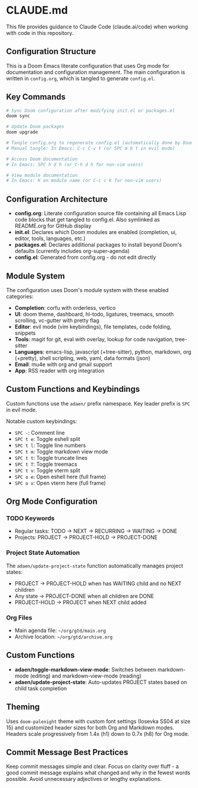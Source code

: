 # CLAUDE.md

This file provides guidance to Claude Code (claude.ai/code) when working with code in this repository.

## Configuration Structure

This is a Doom Emacs literate configuration that uses Org mode for documentation and configuration management. The main configuration is written in `config.org`, which is tangled to generate `config.el`.

## Key Commands

```bash
# Sync Doom configuration after modifying init.el or packages.el
doom sync

# Update Doom packages
doom upgrade

# Tangle config.org to regenerate config.el (automatically done by Doom)
# Manual tangle: In Emacs: C-c C-v t (or SPC m b t in evil mode)

# Access Doom documentation
# In Emacs: SPC h d h (or C-h d h for non-vim users)

# View module documentation
# In Emacs: K on module name (or C-c c k for non-vim users)
```

## Configuration Architecture

- **config.org**: Literate configuration source file containing all Emacs Lisp code blocks that get tangled to config.el. Also symlinked as README.org for GitHub display
- **init.el**: Declares which Doom modules are enabled (completion, ui, editor, tools, languages, etc.)
- **packages.el**: Declares additional packages to install beyond Doom's defaults (currently includes org-super-agenda)
- **config.el**: Generated from config.org - do not edit directly

## Module System

The configuration uses Doom's module system with these enabled categories:
- **Completion**: corfu with orderless, vertico
- **UI**: doom theme, dashboard, hl-todo, ligatures, treemacs, smooth scrolling, vc-gutter with pretty flag
- **Editor**: evil mode (vim keybindings), file templates, code folding, snippets
- **Tools**: magit for git, eval with overlay, lookup for code navigation, tree-sitter
- **Languages**: emacs-lisp, javascript (+tree-sitter), python, markdown, org (+pretty), shell scripting, web, yaml, data formats (json)
- **Email**: mu4e with org and gmail support
- **App**: RSS reader with org integration

## Custom Functions and Keybindings

Custom functions use the `adaen/` prefix namespace. Key leader prefix is `SPC` in evil mode.

Notable custom keybindings:
- `SPC -`: Comment line
- `SPC t e`: Toggle eshell split
- `SPC t l`: Toggle line numbers
- `SPC t m`: Toggle markdown view mode
- `SPC t t`: Toggle truncate lines
- `SPC t T`: Toggle treemacs
- `SPC t v`: Toggle vterm split
- `SPC o e`: Open eshell here (full frame)
- `SPC o v`: Open vterm here (full frame)

## Org Mode Configuration

### TODO Keywords
- Regular tasks: TODO → NEXT → RECURRING → WAITING → DONE
- Projects: PROJECT → PROJECT-HOLD → PROJECT-DONE

### Project State Automation
The `adaen/update-project-state` function automatically manages project states:
- PROJECT → PROJECT-HOLD when has WAITING child and no NEXT children
- Any state → PROJECT-DONE when all children are DONE
- PROJECT-HOLD → PROJECT when NEXT child added

### Org Files
- Main agenda file: `~/org/gtd/main.org`
- Archive location: `~/org/gtd/archive.org`

## Custom Functions

- **adaen/toggle-markdown-view-mode**: Switches between markdown-mode (editing) and markdown-view-mode (reading)
- **adaen/update-project-state**: Auto-updates PROJECT states based on child task completion

## Theming

Uses `doom-palenight` theme with custom font settings (Iosevka SS04 at size 15) and customized header sizes for both Org and Markdown modes. Headers scale progressively from 1.4x (h1) down to 0.7x (h8) for Org mode.

## Commit Message Best Practices

Keep commit messages simple and clear. Focus on clarity over fluff - a good commit message explains what changed and why in the fewest words possible. Avoid unnecessary adjectives or lengthy explanations.